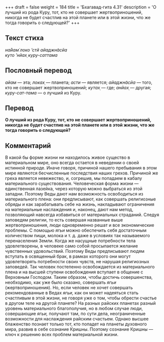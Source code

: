 +++
draft = false
weight = 184
title = 'Бхагавад-гита 4.31'
description = 'О лучший из рода Куру, тот, кто не совершает жертвоприношений, никогда не будет счастлив на этой планете или в этой жизни, что же тогда говорить о следующей?'
+++

## Текст стиха

_на̄йам̇ локо ’стй айаджн̃асйа  
куто ’нйах̣ куру-саттама_

## Пословный перевод

_айам_ — эта; _локах̣_ — планета; _асти_ — является; _айаджн̃асйа_ — того, кто не совершает жертвоприношений; _кутах̣_ — где; _анйах̣_ — другая; _куру_\-_сат_\-_тама_ — о лучший из Куру.

## Перевод

**О лучший из рода Куру, тот, кто не совершает жертвоприношений, никогда не будет счастлив на этой планете или в этой жизни, что же тогда говорить о следующей?**

## Комментарий

В какой бы форме жизни ни находилось живое существо в материальном мире, оно всегда остается в неведении о своей истинной природе. Иначе говоря, причиной нашего пребывания в этом мире являются бесчисленные последствия наших грехов. Причиной же греха является невежество, и, согрешив, мы попадаем в кабалу материального существования. Человеческая форма жизни — единственная лазейка, через которую можно выбраться из этой западни. Поэтому Веды дают нам возможность освободиться из материального плена: они предписывают, как совершать религиозные обряды и как зарабатывать себе на жизнь, накладывают ограничения на материальные наслаждения и, наконец, дают нам метод, позволяющий навсегда избавиться от материальных страданий. Следуя заповедям религии, то есть совершая названные выше жертвоприношения, люди одновременно решат и все экономические проблемы. С помощью _ягьи_ можно обеспечить себя достаточным количеством пищи, молока и т. д. даже в условиях так называемого перенаселения Земли. Когда же насущные потребности тела удовлетворены, в человеке само собой просыпается желание чувственных удовольствий. Поэтому Веды предписывают людям вступать в освященный брак, в рамках которого они могут удовлетворять потребности своих чувств, не нарушая религиозных заповедей. Так человек постепенно освобождается из материального плена и на высшей ступени освобождения вступает в общение с Верховным Господом. Таким образом, чтобы достичь совершенства, необходимо, как уже было сказано, совершать _ягьи_ (жертвоприношения). Но, если человек не хочет совершать рекомендованные в Ведах _ягьи,_ как он может надеяться стать счастливым в этой жизни, не говоря уже о том, чтобы обрести счастье в другом теле на другой планете? На разных райских планетах разный уровень материального благополучия, но в любом случае люди, совершающие _ягьи,_ получают там, по сути дела, неограниченные возможности для наслаждения райским счастьем. Однако высшее блаженство познает только тот, кто попадет на планеты духовного мира, развив в себе сознание Кришны. Поэтому сознание Кришны — ключ к решению всех проблем материальной жизни.

